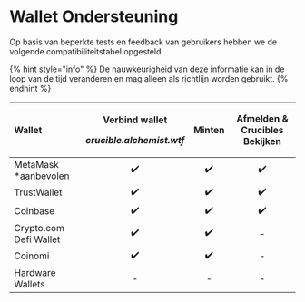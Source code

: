 # Wallet Ondersteuning

Op basis van beperkte tests en feedback van gebruikers hebben we de volgende compatibiliteitstabel opgesteld.

{% hint style="info" %}
De nauwkeurigheid van deze informatie kan in de loop van de tijd veranderen en mag alleen als richtlijn worden gebruikt.
{% endhint %}

<table>
  <thead>
    <tr>
      <th style="text-align:left">Wallet</th>
      <th style="text-align:center">
        <p>Verbind wallet</p>
        <p><em>crucible.alchemist.wtf</em>
        </p>
      </th>
      <th style="text-align:center">Minten</th>
      <th style="text-align:center">Afmelden &amp; Crucibles Bekijken</th>
    </tr>
  </thead>
  <tbody>
    <tr>
      <td style="text-align:left">MetaMask *aanbevolen</td>
      <td style="text-align:center">&#x2714;&#xFE0F;</td>
      <td style="text-align:center">&#x2714;&#xFE0F;</td>
      <td style="text-align:center">&#x2714;&#xFE0F;</td>
    </tr>
    <tr>
      <td style="text-align:left">TrustWallet</td>
      <td style="text-align:center">&#x2714;&#xFE0F;</td>
      <td style="text-align:center">&#x2714;&#xFE0F;</td>
      <td style="text-align:center">&#x2714;&#xFE0F;</td>
    </tr>
    <tr>
      <td style="text-align:left">Coinbase</td>
      <td style="text-align:center">&#x2714;&#xFE0F;</td>
      <td style="text-align:center">&#x2714;&#xFE0F;</td>
      <td style="text-align:center">&#x2714;&#xFE0F;</td>
    </tr>
    <tr>
      <td style="text-align:left">Crypto.com Defi Wallet</td>
      <td style="text-align:center">&#x2714;&#xFE0F;</td>
      <td style="text-align:center">&#x2714;&#xFE0F;</td>
      <td style="text-align:center">-</td>
    </tr>
    <tr>
      <td style="text-align:left">Coinomi</td>
      <td style="text-align:center">&#x2714;&#xFE0F;</td>
      <td style="text-align:center">&#x2714;&#xFE0F;</td>
      <td style="text-align:center">-</td>
    </tr>
    <tr>
      <td style="text-align:left">Hardware Wallets</td>
      <td style="text-align:center">-</td>
      <td style="text-align:center">-</td>
      <td style="text-align:center">-</td>
    </tr>
  </tbody>
</table>

